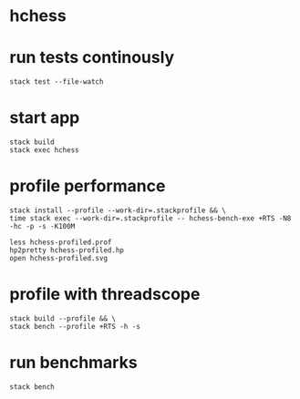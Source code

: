 # hchess

# run tests continously

    stack test --file-watch

# start app

    stack build
    stack exec hchess
    
# profile performance

    stack install --profile --work-dir=.stackprofile && \
    time stack exec --work-dir=.stackprofile -- hchess-bench-exe +RTS -N8 -hc -p -s -K100M

    less hchess-profiled.prof
    hp2pretty hchess-profiled.hp
    open hchess-profiled.svg

# profile with threadscope

    stack build --profile && \
    stack bench --profile +RTS -h -s

# run benchmarks

    stack bench
    
